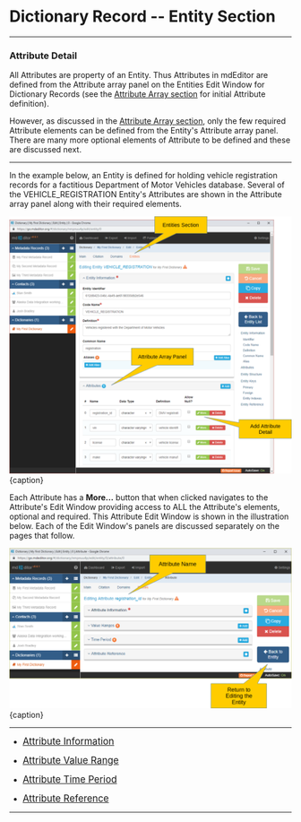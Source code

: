 # Dictionary Record -- Entity Section
---

### Attribute Detail

All <span class="md-panel">Attributes</span> are property of an <span class="md-panel">Entity</span>.  Thus <span class="md-panel">Attributes</span> in mdEditor are defined from the <span class="md-panel">Attribute</span> array panel on the <span class="md-section">Entities</span> <span class="md-window">Edit Window</span> for <span class="md-panel">Dictionary</span> Records (see the [Attribute Array section](../entity-panels/attribute-panel.md) for initial <span class="md-panel">Attribute</span> definition).  

However, as discussed in the [Attribute Array section](../entity-panels/attribute-panel.md), only the few required <span class="md-panel">Attribute</span> elements can be defined from the <span class="md-panel">Entity</span>'s <span class="md-panel">Attribute</span> array panel.  There are many more optional elements of <span class="md-panel">Attribute</span> to be defined and these are discussed next. 

---

In the example below, an <span class="md-panel">Entity</span> is defined for holding vehicle registration records for a factitious Department of Motor Vehicles database.  Several of the VEHICLE_REGISTRATION <span class="md-panel">Entity</span>'s <span class="md-panel">Attributes</span> are shown in the <span class="md-panel">Attribute</span> array panel along with their required elements.  

![Entity Attribute Array](/assets/reference/edit-objects/dictionary/attribute/attribute-array.png){caption}

Each <span class="md-panel">Attribute</span> has a <strong class="btn btn-success btn-xs"> <i class="fa fa-pencil"> </i> More...</strong> button that when clicked navigates to the <span class="md-panel">Attribute</span>'s <span class="md-window">Edit Window</span> providing access to ALL the <span class="md-panel">Attribute</span>'s elements, optional and required. This <span class="md-panel">Attribute</span> <span class="md-window">Edit Window</span> is shown in the illustration below.  Each of the <span class="md-window">Edit Window</span>'s panels are discussed separately on the pages that follow.

![Attribute Edit Window](/assets/reference/edit-objects/dictionary/attribute/attribute-panel.png){caption}

---

 * [<span class="md-panel" style="font-size: larger">Attribute Information</span>](attributeInfo-panel.md)

 * [<span class="md-panel" style="font-size: larger">Attribute Value Range</span>](valueRange-panel.md)

 * [<span class="md-panel" style="font-size: larger">Attribute Time Period</span>](timePeriod-panel.md)

 * [<span class="md-panel" style="font-size: larger">Attribute Reference</span>](attributeReference-panel.md)

---

